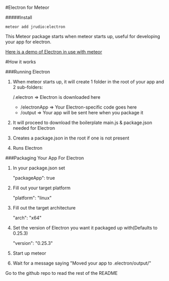 #Electron for Meteor

#####Install

    meteor add jrudio:electron
    
This Meteor package starts when meteor starts up, useful for developing your app for electron.

[Here is a demo of Electron in use with meteor](https://www.youtube.com/watch?v=1OpsJp1_OK4)

#How it works

###Running Electron
1.  When meteor starts up, it will create 1 folder in the root of your app and 2 sub-folders:

    /.electron           =>   Electron is downloaded here
      -  /electronApp    =>   Your Electron-specific code goes here
      -  /output         =>   Your app will be sent here when you package it
2.  It will proceed to download the boilerplate main.js & package.json needed for Electron
3.  Creates a package.json in the root if one is not present
4.  Runs Electron

###Packaging Your App For Electron

1.  In your package.json set 

    "packageApp": true

2.  Fill out your target platform

    "platform": "linux"

3.  Fill out the target architecture

    "arch": "x64"

4.  Set the version of Electron you want it packaged up with(Defaults to 0.25.3)

    "version": "0.25.3"

5.  Start up meteor

6. Wait for a message saying "Moved your app to .electron/output/<appName-platform>"

Go to the github repo to read the rest of the README